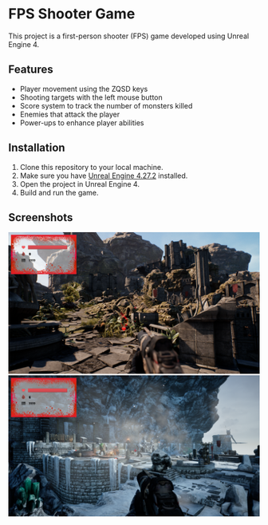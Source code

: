 # FPS Shooter Game

This project is a first-person shooter (FPS) game developed using Unreal Engine 4.

## Features

- Player movement using the ZQSD keys
- Shooting targets with the left mouse button
- Score system to track the number of monsters killed
- Enemies that attack the player
- Power-ups to enhance player abilities

## Installation

1. Clone this repository to your local machine.
2. Make sure you have [Unreal Engine 4.27.2](https://www.unrealengine.com/) installed.
3. Open the project in Unreal Engine 4.
4. Build and run the game.

## Screenshots

![Screenshot 1](screenshots/screenshot1.png)
![Screenshot 2](screenshots/screenshot2.png)
